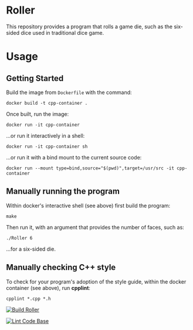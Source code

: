 # Roller

This repository provides a program that rolls a game die, such as the
six-sided dice used in traditional dice game.

# Usage

## Getting Started

Build the image from `Dockerfile` with the command:

`docker build -t cpp-container .`

Once built, run the image:

`docker run -it cpp-container`

...or run it interactively in a shell:

`docker run -it cpp-container sh`

...or run it with a bind mount to the current source code:

`docker run --mount type=bind,source="$(pwd)",target=/usr/src -it cpp-container`

## Manually running the program

Within docker's interactive shell (see above) first build the program:

`make`

Then run it, with an argument that provides the number of faces, such as:

`./Roller 6`

...for a six-sided die.

## Manually checking C++ style

To check for your program's adoption of the style guide, within the docker
container (see above), run **cpplint**:

`cpplint *.cpp *.h`

[![Build Roller](https://github.com/yashvi95/Roller/actions/workflows/actions.yml/badge.svg)](https://github.com/yashvi95/Roller/actions/workflows/actions.yml)

[![Lint Code Base](https://github.com/yashvi95/Roller/actions/workflows/super-linter.yml/badge.svg)](https://github.com/yashvi95/Roller/actions/workflows/super-linter.yml)
